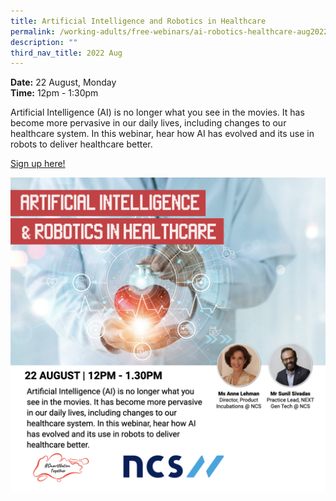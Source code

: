 ```yaml
---
title: Artificial Intelligence and Robotics in Healthcare
permalink: /working-adults/free-webinars/ai-robotics-healthcare-aug2022/
description: ""
third_nav_title: 2022 Aug
---
```


**Date:** 22 August, Monday
<br> **Time:** 12pm - 1:30pm

Artificial Intelligence (AI) is no longer what you see in the movies. It has become more pervasive in our daily lives, including changes to our healthcare system. In this webinar, hear how AI has evolved and its use in robots to deliver healthcare better. 

[Sign up here!](https://go.gov.sg/smarthealthcare-aug22)

![Free webinar on artificial intelligene and robotics for working adults](/images/aug%202022/wa-22aug-updated.png)